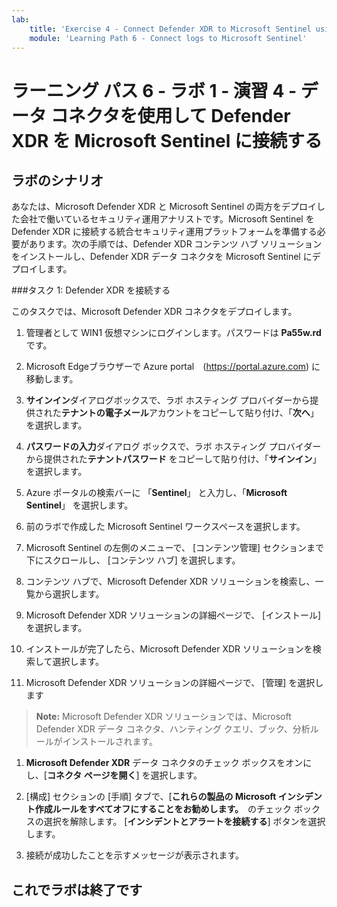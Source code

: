 ```yaml
---
lab:
    title: 'Exercise 4 - Connect Defender XDR to Microsoft Sentinel using data connectors'
    module: 'Learning Path 6 - Connect logs to Microsoft Sentinel'
---
```


# ラーニング パス 6 - ラボ 1 - 演習 4 - データ コネクタを使用して Defender XDR を Microsoft Sentinel に接続する

## ラボのシナリオ

あなたは、Microsoft Defender XDR と Microsoft Sentinel の両方をデプロイした会社で働いているセキュリティ運用アナリストです。Microsoft Sentinel を Defender XDR に接続する統合セキュリティ運用プラットフォームを準備する必要があります。次の手順では、Defender XDR コンテンツ ハブ ソリューションをインストールし、Defender XDR データ コネクタを Microsoft Sentinel にデプロイします。

###タスク 1: Defender XDR を接続する

このタスクでは、Microsoft Defender XDR コネクタをデプロイします。

1. 管理者として WIN1 仮想マシンにログインします。パスワードは **Pa55w.rd** です。  

1. Microsoft Edgeブラウザーで Azure portal　(https://portal.azure.com) に移動します。

1. **サインイン**ダイアログボックスで、ラボ ホスティング プロバイダーから提供された**テナントの電子メール**アカウントをコピーして貼り付け、「**次へ**」を選択します。

1. **パスワードの入力**ダイアログ ボックスで、ラボ ホスティング プロバイダーから提供された**テナントパスワード** をコピーして貼り付け、「**サインイン**」を選択します。

1. Azure ポータルの検索バーに 「**Sentinel**」 と入力し、「**Microsoft Sentinel**」 を選択します。

1. 前のラボで作成した Microsoft Sentinel ワークスペースを選択します。

1. Microsoft Sentinel の左側のメニューで、 [コンテンツ管理] セクションまで下にスクロールし、 [コンテンツ ハブ] を選択します。

1. コンテンツ ハブで、Microsoft Defender XDR ソリューションを検索し、一覧から選択します。
   
1. Microsoft Defender XDR ソリューションの詳細ページで、 [インストール] を選択します。

1. インストールが完了したら、Microsoft Defender XDR ソリューションを検索して選択します。

1. Microsoft Defender XDR ソリューションの詳細ページで、 [管理] を選択します

>**Note:** Microsoft Defender XDR ソリューションでは、Microsoft Defender XDR データ コネクタ、ハンティング クエリ、ブック、分析ルールがインストールされます。

1. **Microsoft Defender XDR** データ コネクタのチェック ボックスをオンにし、[**コネクタ ページを開く**] を選択します。

1. [構成] セクションの [手順] タブで、[**これらの製品の Microsoft インシデント作成ルールをすべてオフにすることをお勧めします。**　のチェック ボックスの選択を解除します。 [**インシデントとアラートを接続する**] ボタンを選択します。

1. 接続が成功したことを示すメッセージが表示されます。
   
## これでラボは終了です
